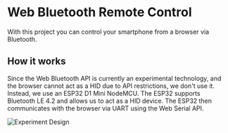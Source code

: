 # Web Bluetooth Remote Control

With this project you can control your smartphone from a browser via Bluetooth.

## How it works
Since the Web Bluetooth API is currently an experimental technology, and the browser cannot act as a HID due to API restrictions, we don't use it. Instead, we use an ESP32 D1 Mini NodeMCU. The ESP32 supports Bluetooth LE 4.2 and allows us to act as a HID device. The ESP32 then communicates with the browser via UART using the Web Serial API.

![Experiment Design](https://github.com/user-attachments/assets/bf531d0b-fa89-40dd-878e-cfb95e12c3ea)

